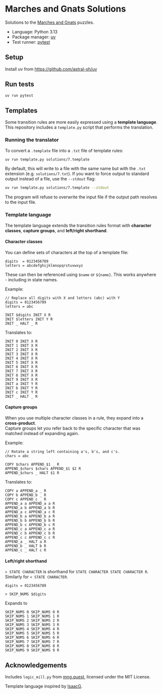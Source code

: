 # Marches and Gnats Solutions

Solutions to the [Marches and Gnats](https://mng.quest/) puzzles.

- Language: Python 3.13
- Package manager: [uv](https://github.com/astral-sh/uv)
- Test runner: [pytest](https://pytest.org)

## Setup
Install uv from https://github.com/astral-sh/uv

## Run tests

```bash
uv run pytest
```

## Templates

Some transition rules are more easily expressed using a **template language**. This repository includes a `template.py` script that performs the translation.

### Running the translator

To convert a `.template` file into a `.txt` file of template rules:

```bash
uv run template.py solutions/7.template
````

By default, this will write to a file with the same name but with the `.txt` extension (e.g. `solutions/7.txt`). If you want to force output to standard output instead of a file, use the `--stdout` flag:

```bash
uv run template.py solutions/7.template --stdout
```

The program will refuse to overwrite the input file if the output path resolves to the input file.

### Template language

The template language extends the transition rules format with **character classes**, **capture groups**, and **left/right shorthand**.

#### Character classes

You can define sets of characters at the top of a template file:

```
digits  = 0123456789
letters = abcdefghijklmnopqrstuvwxyz
```

These can then be referenced using `$name` or `${name}`. This works anywhere - including in state names.

Example:
```
// Replace all digits with X and letters (abc) with Y
digits = 0123456789
letters = abc

INIT $digits INIT X R
INIT $letters INIT Y R
INIT _ HALT _ R
```

Translates to:
```
INIT 0 INIT X R
INIT 1 INIT X R
INIT 2 INIT X R
INIT 3 INIT X R
INIT 4 INIT X R
INIT 5 INIT X R
INIT 6 INIT X R
INIT 7 INIT X R
INIT 8 INIT X R
INIT 9 INIT X R
INIT a INIT Y R
INIT b INIT Y R
INIT c INIT Y R
INIT _ HALT _ R
```

#### Capture groups

When you use multiple character classes in a rule, they expand into a **cross-product**.  
Capture groups let you refer back to the specific character that was matched instead of expanding again.

Example:
```
// Rotate a string left containing a's, b's, and c's.
chars = abc

COPY $chars APPEND_$1 _ R
APPEND_$chars $chars APPEND_$1 $2 R
APPEND_$chars _ HALT $1 R
```

Translates to:
```
COPY a APPEND_a _ R
COPY b APPEND_b _ R
COPY c APPEND_c _ R
APPEND_a a APPEND_a a R
APPEND_a b APPEND_a b R
APPEND_a c APPEND_a c R
APPEND_b a APPEND_b a R
APPEND_b b APPEND_b b R
APPEND_b c APPEND_b c R
APPEND_c a APPEND_c a R
APPEND_c b APPEND_c b R
APPEND_c c APPEND_c c R
APPEND_a _ HALT a R
APPEND_b _ HALT b R
APPEND_c _ HALT c R
```

#### Left/right shorthand

`> STATE CHARACTER` is shorthand for `STATE CHARACTER STATE CHARACTER R`. Similarly for `< STATE CHARACTER`.

```
digits = 0123456789

> SKIP_NUMS $digits
```

Expands to
```
SKIP_NUMS 0 SKIP_NUMS 0 R
SKIP_NUMS 1 SKIP_NUMS 1 R
SKIP_NUMS 2 SKIP_NUMS 2 R
SKIP_NUMS 3 SKIP_NUMS 3 R
SKIP_NUMS 4 SKIP_NUMS 4 R
SKIP_NUMS 5 SKIP_NUMS 5 R
SKIP_NUMS 6 SKIP_NUMS 6 R
SKIP_NUMS 7 SKIP_NUMS 7 R
SKIP_NUMS 8 SKIP_NUMS 8 R
SKIP_NUMS 9 SKIP_NUMS 9 R
```








## Acknowledgements

Includes `logic_mill.py` from [mng.quest](https://mng.quest/logic_mill.py), licensed under the MIT License.

Template language inspired by [IsaacG](https://github.com/IsaacG/Advent-of-Code/blob/main/mng.quest/solve.py).